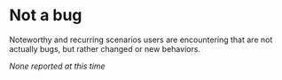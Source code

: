 # Not a bug

Noteworthy and recurring scenarios users are encountering that are not actually bugs, but rather changed or new behaviors.

_None reported at this time_
